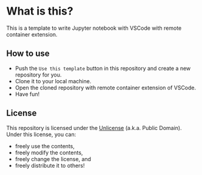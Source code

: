 # What is this?
This is a template to write Jupyter notebook with VSCode with remote container extension.

## How to use
- Push the `Use this template` button in this repository and create a new repository for you.
- Clone it to your local machine.
- Open the cloned repository with remote container extension of VSCode.
- Have fun!

## License
This repository is licensed under the [Unlicense](LICENSE) (a.k.a. Public Domain). Under this license, you can:

- freely use the contents,
- freely modify the contents,
- freely change the license, and
- freely distribute it to others!
